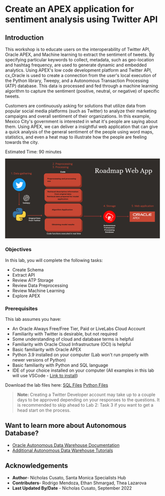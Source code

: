 # Create an APEX application for sentiment analysis using Twitter API

## Introduction

This workshop is to educate users on the interoperability of Twitter API, Oracle APEX, and Machine learning to extract the sentiment of tweets. By specifying particular keywords to collect, metadata, such as geo-location and hashtag frequency, are used to generate dynamic and embedded analytics. Using APEX's low code development platform and Twitter API, cx_Oracle is used to create a connection from the user's local execution of the Python library, Tweepy, and a Autonomous Transaction Processing (ATP) database. This data is processed and fed through a machine learning algorithm to capture the sentiment (positive, neutral, or negative) of specific tweets. 

Customers are continuously asking for solutions that utilize data from popular social media platforms (such as Twitter) to analyze their marketing campaigns and overall sentiment of their organizations. In this example, Mexico City's government is interested in what it's people are saying about them.  Using APEX, we can deliver a insightful web application that can give a quick analysis of the general sentiment of the people using word maps, statistics, and even a heat map to illustrate how the people are feeling towards the city.

Estimated Time: 90 minutes

![Lab Architecture](images/roadmap.png)

### Objectives

In this lab, you will complete the following tasks:

- Create Schema
- Extract API
- Review ATP Storage
- Review Data Preprocessing
- Review Machine Learning
- Explore APEX

### Prerequisites

This lab assumes you have:
- An Oracle Always Free/Free Tier, Paid or LiveLabs Cloud Account
- Familiarity with Twitter is desirable, but not required
- Some understanding of cloud and database terms is helpful
- Familiarity with Oracle Cloud Infrastructure (OCI) is helpful
- Basic familiarity with Oracle APEX
- Python 3.9 installed on your computer (Lab won't run properly with newer versions of Python)
- Basic familiarity with Python and SQL language
- IDE of your choice installed on your computer (All examples in this lab will use VSCode - [Link to install](https://code.visualstudio.com/download))

Download the lab files here: 
[SQL Files](https://objectstorage.us-ashburn-1.oraclecloud.com/p/vmkYRTjFDKT14aBgppExmxjWXNForfovxySRrgqJGlWMacsc6mMtClQY1a6foD3c/n/orasenatdpltsecitom03/b/Twitter_LL/o/Twitter_LL1.zip)
[Python Files](https://objectstorage.us-ashburn-1.oraclecloud.com/p/tVAwp-XWRsm1oouSHDzzZwyUQ5TErSPpPNhuYPMTbSJOZlC-Pvsed-caGfHYrkV5/n/orasenatdpltsecitom03/b/Twitter_LL/o/Twitter_LL2.zip)

>**Note:** Creating a Twitter Developer account may take up to a couple days to be approved depending on your responses to the questions. It is recommended to skip ahead to Lab 2: Task 3 if you want to get a head start on the process.

## Want to learn more about Autonomous Database?
- [Oracle Autonomous Data Warehouse Documentation](https://docs.oracle.com/en/cloud/paas/autonomous-data-warehouse-cloud/index.html)
- [Additional Autonomous Data Warehouse Tutorials](https://docs.oracle.com/en/cloud/paas/autonomous-data-warehouse-cloud/tutorials.html)

## Acknowledgements

- **Author**- Nicholas Cusato, Santa Monica Specialists Hub
- **Contributers**- Rodrigo Mendoza, Ethan Shmargad, Thea Lazarova
- **Last Updated By/Date** - Nicholas Cusato, September 2022